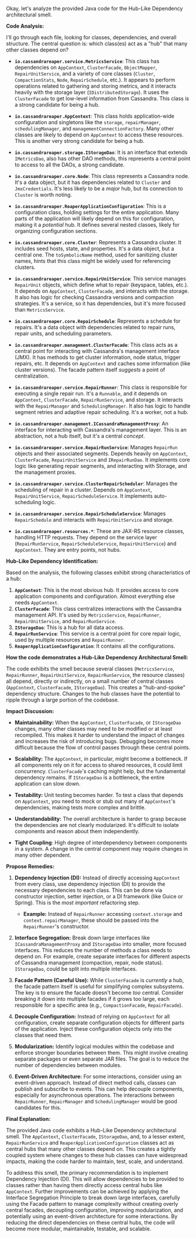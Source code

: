 Okay, let's analyze the provided Java code for the Hub-Like Dependency architectural smell.

**Code Analysis:**

I'll go through each file, looking for classes, dependencies, and overall structure. The central question is: which class(es) act as a "hub" that many other classes depend on?

-   **`io.cassandrareaper.service.MetricsService`**: This class has dependencies on `AppContext`, `ClusterFacade`, `ObjectMapper`, `RepairUnitService`, and a variety of core classes (`Cluster`, `CompactionStats`, `Node`, `RepairSchedule`, etc.). It appears to perform operations related to gathering and storing metrics, and it interacts heavily with the storage layer (`IDistributedStorage`). It uses the `ClusterFacade` to get low-level information from Cassandra. This class is a strong candidate for being a hub.

-   **`io.cassandrareaper.AppContext`**: This class holds application-wide configuration and singletons like the `storage`, `repairManager`, `schedulingManager`, and `managementConnectionFactory`. Many other classes are likely to depend on `AppContext` to access these resources. This is another very strong candidate for being a hub.

-   **`io.cassandrareaper.storage.IStorageDao`**: It is an interface that extends `IMetricsDao`, also has other DAO methods, this represents a central point to access to all the DAOs, a strong candidate.

-   **`io.cassandrareaper.core.Node`**: This class represents a Cassandra node. It's a data object, but it has dependencies related to `Cluster` and `JmxCredentials`. It's less likely to be a _major_ hub, but its connection to `Cluster` is worth noting.

-   **`io.cassandrareaper.ReaperApplicationConfiguration`**: This is a configuration class, holding settings for the entire application. Many parts of the application will likely depend on this for configuration, making it a _potential_ hub. It defines several nested classes, likely for organizing configuration sections.

-   **`io.cassandrareaper.core.Cluster`**: Represents a Cassandra cluster. It includes seed hosts, state, and properties. It's a data object, but a central one. The `toSymbolicName` method, used for sanitizing cluster names, hints that this class might be widely used for referencing clusters.

-   **`io.cassandrareaper.service.RepairUnitService`**: This service manages `RepairUnit` objects, which define what to repair (keyspace, tables, etc.). It depends on `AppContext`, `ClusterFacade`, and interacts with the storage. It also has logic for checking Cassandra versions and compaction strategies. It's a service, so it has dependencies, but it's more focused than `MetricsService`.

-   **`io.cassandrareaper.core.RepairSchedule`**: Represents a schedule for repairs. It's a data object with dependencies related to repair runs, repair units, and scheduling parameters.

-   **`io.cassandrareaper.management.ClusterFacade`**: This class acts as a central point for interacting with Cassandra's management interface (JMX). It has methods to get cluster information, node status, trigger repairs, etc. It depends on `AppContext` and caches some information (like cluster versions). The facade pattern itself _suggests_ a point of centralization.

-   **`io.cassandrareaper.service.RepairRunner`**: This class is responsible for executing a single repair run. It's a `Runnable`, and it depends on `AppContext`, `ClusterFacade`, `RepairRunService`, and storage. It interacts with the `RepairManager` and `SchedulingManager`. It also has logic to handle segment retries and adaptive repair scheduling. It's a worker, not a hub.

-   **`io.cassandrareaper.management.ICassandraManagementProxy`**: An interface for interacting with Cassandra's management layer. This is an abstraction, not a hub itself, but it's a central _concept_.

-   **`io.cassandrareaper.service.RepairRunService`**: Manages `RepairRun` objects and their associated segments. Depends heavily on `AppContext`, `ClusterFacade`, `RepairUnitService` and `IRepairRunDao`. It implements core logic like generating repair segments, and interacting with Storage, and the management proxies.

-   **`io.cassandrareaper.service.ClusterRepairScheduler`**: Manages the scheduling of repair in a cluster. Depends on `AppContext`, `RepairUnitService`, `RepairScheduleService`. It implements auto-scheduling logic.

-   **`io.cassandrareaper.service.RepairScheduleService`**: Manages `RepairSchedule` and interacts with `RepairUnitService` and storage.

-   **`io.cassandrareaper.resources.*`**: These are JAX-RS resource classes, handling HTTP requests. They depend on the service layer (`RepairRunService`, `RepairScheduleService`, `RepairUnitService`) and `AppContext`. They are entry points, not hubs.

**Hub-Like Dependency Identification:**

Based on the analysis, the following classes exhibit strong characteristics of a hub:

1.  **`AppContext`**: This is the most obvious hub. It provides access to core application components and configuration. Almost everything else needs `AppContext`.
2.  **`ClusterFacade`**: This class centralizes interactions with the Cassandra management API. It's used by `MetricsService`, `RepairRunner`, `RepairUnitService`, and `RepairRunService`.
3.  **`IStorageDao`**: This is a hub for all data access.
4.  **`RepairRunService`**: This service is a central point for core repair logic, used by multiple resources and `RepairRunner`.
5.  **`ReaperApplicationConfiguration`**: It contains all the configurations.

**How the code demonstrates a Hub-Like Dependency Architectural Smell:**

The code exhibits the smell because several classes (`MetricsService`, `RepairRunner`, `RepairUnitService`, `RepairRunService`, the resource classes) all depend, directly or indirectly, on a small number of central classes (`AppContext`, `ClusterFacade`, `IStorageDao`). This creates a "hub-and-spoke" dependency structure. Changes to the hub classes have the potential to ripple through a large portion of the codebase.

**Impact Discussion:**

-   **Maintainability:** When the `AppContext`, `ClusterFacade`, or `IStorageDao` changes, many other classes may need to be modified or at least recompiled. This makes it harder to understand the impact of changes and increases the risk of introducing bugs. Debugging becomes more difficult because the flow of control passes through these central points.

-   **Scalability:** The `AppContext`, in particular, might become a bottleneck. If all components rely on it for access to shared resources, it could limit concurrency. `ClusterFacade`'s caching might help, but the fundamental dependency remains. If `IStorageDao` is a bottleneck, the entire application can slow down.

-   **Testability:** Unit testing becomes harder. To test a class that depends on `AppContext`, you need to mock or stub out many of `AppContext`'s dependencies, making tests more complex and brittle.

-   **Understandability:** The overall architecture is harder to grasp because the dependencies are not clearly modularized. It's difficult to isolate components and reason about them independently.

-   **Tight Coupling**: High degree of interdependency between components in a system. A change in the central component may require changes in many other dependent.

**Propose Remedies:**

1.  **Dependency Injection (DI):** Instead of directly accessing `AppContext` from every class, use dependency injection (DI) to provide the necessary dependencies to each class. This can be done via constructor injection, setter injection, or a DI framework (like Guice or Spring). This is the _most important_ refactoring step.

    -   **Example:** Instead of `RepairRunner` accessing `context.storage` and `context.repairManager`, these should be passed into the `RepairRunner`'s constructor.

2.  **Interface Segregation:** Break down large interfaces like `ICassandraManagementProxy` and `IStorageDao` into smaller, more focused interfaces. This reduces the number of methods a class needs to depend on. For example, create separate interfaces for different aspects of Cassandra management (compaction, repair, node status). `IStorageDao`, could be split into multiple interfaces.

3.  **Facade Pattern (Careful Use):** While `ClusterFacade` is _currently_ a hub, the facade pattern itself is useful for simplifying complex subsystems. The key is to ensure the facade doesn't become _too_ central. Consider breaking it down into multiple facades if it grows too large, each responsible for a specific area (e.g., `CompactionFacade`, `RepairFacade`).

4.  **Decouple Configuration:** Instead of relying on `AppContext` for all configuration, create separate configuration objects for different parts of the application. Inject these configuration objects only into the classes that need them.

5.  **Modularization:** Identify logical modules within the codebase and enforce stronger boundaries between them. This might involve creating separate packages or even separate JAR files. The goal is to reduce the number of dependencies between modules.

6.  **Event-Driven Architecture:** For some interactions, consider using an event-driven approach. Instead of direct method calls, classes can publish and subscribe to events. This can help decouple components, especially for asynchronous operations. The interactions between `RepairRunner`, `RepairManager` and `SchedulingManager` would be good candidates for this.

**Final Explanation:**

The provided Java code exhibits a Hub-Like Dependency architectural smell. The `AppContext`, `ClusterFacade`, `IStorageDao`, and, to a lesser extent, `RepairRunService` and `ReaperApplicationConfiguration` classes act as central hubs that many other classes depend on. This creates a tightly coupled system where changes to these hub classes can have widespread impacts, making the code harder to maintain, test, scale, and understand.

To address this smell, the primary recommendation is to implement Dependency Injection (DI). This will allow dependencies to be provided to classes rather than having them directly access central hubs like `AppContext`. Further improvements can be achieved by applying the Interface Segregation Principle to break down large interfaces, carefully using the Facade pattern to manage complexity without creating overly central facades, decoupling configuration, improving modularization, and potentially using an event-driven architecture for some interactions. By reducing the direct dependencies on these central hubs, the code will become more modular, maintainable, testable, and scalable.
